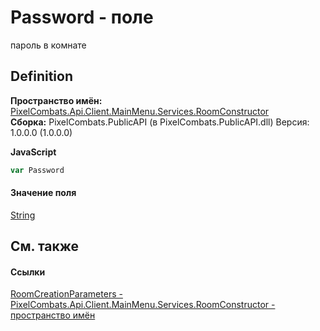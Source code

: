 # Password - поле


пароль в комнате



## Definition
**Пространство имён:** <a href="5c0aa2e7-ab63-7190-0eca-affc008061c2">PixelCombats.Api.Client.MainMenu.Services.RoomConstructor</a>  
**Сборка:** PixelCombats.PublicAPI (в PixelCombats.PublicAPI.dll) Версия: 1.0.0.0 (1.0.0.0)

**JavaScript**
``` JavaScript
var Password
```



#### Значение поля
<a href="https://learn.microsoft.com/dotnet/api/system.string" target="_blank" rel="noopener noreferrer">String</a>

## См. также


#### Ссылки
<a href="447b798f-a400-84a6-8c37-9a15c71fa69d">RoomCreationParameters - </a>  
<a href="5c0aa2e7-ab63-7190-0eca-affc008061c2">PixelCombats.Api.Client.MainMenu.Services.RoomConstructor - пространство имён</a>  
